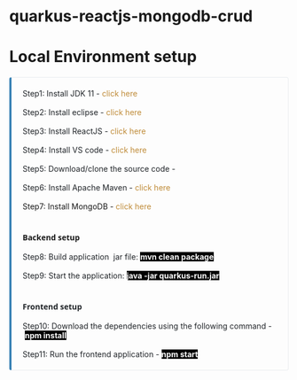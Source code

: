 # quarkus-reactjs-mongodb-crud

# Local Environment setup

<div class="github" style="border-color: rgb(233, 236, 239) rgb(233, 236, 239) rgb(233, 236, 239) rgb(58, 131, 181); border-image: initial; border-radius: 0.25rem; border-style: solid; border-width: 1px 1px 1px 0.25rem; box-sizing: border-box; margin-bottom: 1.25rem; margin-top: 1.25rem; overflow-wrap: break-word; padding: 1.25rem;"><p style="background-color: transparent; box-sizing: border-box; color: #212529; margin: 0px;"><span style="font-family: inherit;">Step1: Install JDK 11 -&nbsp;<a href="https://www.oracle.com/java/technologies/downloads/" style="background: transparent; color: #bf8b38; text-decoration-line: none;">click here</a></span></p><p style="background-color: transparent; box-sizing: border-box; color: #212529; margin: 0px;"><span style="font-family: inherit;"><br></span></p><p style="background-color: transparent; box-sizing: border-box; color: #212529; margin: 0px;"><span style="font-family: inherit;">Step2: Install eclipse -&nbsp;<a href="https://www.eclipse.org/downloads/" style="background: transparent; color: #bf8b38; text-decoration-line: none;">click here</a></span></p><p style="background-color: transparent; box-sizing: border-box; color: #212529; margin: 0px;"><span style="font-family: inherit;"><br></span></p><p style="background-color: transparent; box-sizing: border-box; color: #212529; margin: 0px;"><span style="font-family: inherit;">Step3: Install ReactJS -&nbsp;<a href="https://www.pragimtech.com/blog/reactjs/install-reactjs/" style="background: transparent; color: #bf8b38; text-decoration-line: none;">click here</a></span></p><p style="background-color: transparent; box-sizing: border-box; color: #212529; margin: 0px;"><span style="font-family: inherit;"><br></span></p><p style="background-color: transparent; box-sizing: border-box; color: #212529; margin: 0px;"><span style="font-family: inherit;">Step4: Install VS code -&nbsp;<a href="https://code.visualstudio.com/" style="background: transparent; color: #bf8b38; text-decoration-line: none;">click here</a></span></p><p style="background-color: transparent; box-sizing: border-box; color: #212529; margin: 0px;"><span style="font-family: inherit;"><br></span></p><p style="background-color: transparent; box-sizing: border-box; color: #212529; margin: 0px;"><span style="font-family: inherit;">Step5: Download/clone the source code -&nbsp;</span></p><p style="background-color: transparent; box-sizing: border-box; color: #212529; margin: 0px;"><span style="font-family: inherit;"><br></span></p><p style="background-color: transparent; box-sizing: border-box; margin: 0px;"><span style="color: #212529;"><span style="font-family: inherit;">Step6: Install Apache Maven -&nbsp;<a href="https://maven.apache.org/install.html" style="background: transparent; color: #bf8b38; text-decoration-line: none;">click here</a></span></span></p><p style="background-color: transparent; box-sizing: border-box; margin: 0px;"><span style="font-family: inherit;"><br></span></p><p style="background-color: transparent; box-sizing: border-box; margin: 0px;"><span style="font-family: inherit;">Step7: Install MongoDB -&nbsp;<a href="https://www.mongodb.com/try/download/community" style="background: transparent; color: #bf8b38; text-decoration-line: none;">click here</a></span></p><p style="background-color: transparent; box-sizing: border-box; font-family: system-ui, -apple-system, &quot;Segoe UI&quot;, Roboto, &quot;Helvetica Neue&quot;, Arial, &quot;Noto Sans&quot;, &quot;Liberation Sans&quot;, sans-serif, &quot;Apple Color Emoji&quot;, &quot;Segoe UI Emoji&quot;, &quot;Segoe UI Symbol&quot;, &quot;Noto Color Emoji&quot;; margin: 0px;"><br></p><p style="background-color: transparent; box-sizing: border-box; font-family: system-ui, -apple-system, &quot;Segoe UI&quot;, Roboto, &quot;Helvetica Neue&quot;, Arial, &quot;Noto Sans&quot;, &quot;Liberation Sans&quot;, sans-serif, &quot;Apple Color Emoji&quot;, &quot;Segoe UI Emoji&quot;, &quot;Segoe UI Symbol&quot;, &quot;Noto Color Emoji&quot;; margin: 0px;"><br></p><h4 style="background-color: transparent; box-sizing: border-box; font-family: system-ui, -apple-system, &quot;Segoe UI&quot;, Roboto, &quot;Helvetica Neue&quot;, Arial, &quot;Noto Sans&quot;, &quot;Liberation Sans&quot;, sans-serif, &quot;Apple Color Emoji&quot;, &quot;Segoe UI Emoji&quot;, &quot;Segoe UI Symbol&quot;, &quot;Noto Color Emoji&quot;; font-weight: 400; margin: 0px;"><b>Backend setup</b></h4><div style="background-color: transparent;"><b><br></b></div><p style="box-sizing: border-box; margin: 0px;"><span face="system-ui, -apple-system, Segoe UI, Roboto, Helvetica Neue, Arial, Noto Sans, Liberation Sans, sans-serif, Apple Color Emoji, Segoe UI Emoji, Segoe UI Symbol, Noto Color Emoji" style="font-family: inherit;"><span style="background-color: transparent; color: #212529;">Step8: Build application&nbsp; jar file:&nbsp;</span><b><span style="background-color: black; color: white;">mvn clean package</span></b></span></p><p style="background-color: transparent; box-sizing: border-box; color: #212529; margin: 0px;"><span style="font-family: inherit;"><br></span></p><p style="box-sizing: border-box; margin: 0px;"><span style="font-family: inherit;"><span face="system-ui, -apple-system, &quot;Segoe UI&quot;, Roboto, &quot;Helvetica Neue&quot;, Arial, &quot;Noto Sans&quot;, &quot;Liberation Sans&quot;, sans-serif, &quot;Apple Color Emoji&quot;, &quot;Segoe UI Emoji&quot;, &quot;Segoe UI Symbol&quot;, &quot;Noto Color Emoji&quot;" style="background-color: transparent;"><span style="color: #212529;">Step9:&nbsp;</span></span><span face="system-ui, -apple-system, Segoe UI, Roboto, Helvetica Neue, Arial, Noto Sans, Liberation Sans, sans-serif, Apple Color Emoji, Segoe UI Emoji, Segoe UI Symbol, Noto Color Emoji"><span style="background-color: transparent; color: #212529;">Start the application:&nbsp;</span><b><span style="background-color: black; color: white;">java -jar quarkus-run.jar</span></b></span></span></p><p style="background-color: transparent; box-sizing: border-box; font-family: system-ui, -apple-system, &quot;Segoe UI&quot;, Roboto, &quot;Helvetica Neue&quot;, Arial, &quot;Noto Sans&quot;, &quot;Liberation Sans&quot;, sans-serif, &quot;Apple Color Emoji&quot;, &quot;Segoe UI Emoji&quot;, &quot;Segoe UI Symbol&quot;, &quot;Noto Color Emoji&quot;; margin: 0px;"><b><span style="background-color: black; color: white;"><br></span></b></p><p style="background-color: transparent; box-sizing: border-box; color: #212529; font-family: system-ui, -apple-system, &quot;Segoe UI&quot;, Roboto, &quot;Helvetica Neue&quot;, Arial, &quot;Noto Sans&quot;, &quot;Liberation Sans&quot;, sans-serif, &quot;Apple Color Emoji&quot;, &quot;Segoe UI Emoji&quot;, &quot;Segoe UI Symbol&quot;, &quot;Noto Color Emoji&quot;; margin: 0px;"><br></p><h4 style="background-color: transparent; box-sizing: border-box; color: #212529; font-family: system-ui, -apple-system, &quot;Segoe UI&quot;, Roboto, &quot;Helvetica Neue&quot;, Arial, &quot;Noto Sans&quot;, &quot;Liberation Sans&quot;, sans-serif, &quot;Apple Color Emoji&quot;, &quot;Segoe UI Emoji&quot;, &quot;Segoe UI Symbol&quot;, &quot;Noto Color Emoji&quot;; font-weight: 400; margin: 0px;"><b>Frontend setup</b></h4><div style="background-color: transparent;"><b><br></b></div><p style="box-sizing: border-box; margin: 0px;"><span style="font-family: inherit;"><span face="system-ui, -apple-system, &quot;Segoe UI&quot;, Roboto, &quot;Helvetica Neue&quot;, Arial, &quot;Noto Sans&quot;, &quot;Liberation Sans&quot;, sans-serif, &quot;Apple Color Emoji&quot;, &quot;Segoe UI Emoji&quot;, &quot;Segoe UI Symbol&quot;, &quot;Noto Color Emoji&quot;" style="background-color: transparent; color: #212529;">Step10:&nbsp;</span><span face="system-ui, -apple-system, Segoe UI, Roboto, Helvetica Neue, Arial, Noto Sans, Liberation Sans, sans-serif, Apple Color Emoji, Segoe UI Emoji, Segoe UI Symbol, Noto Color Emoji"><span style="background-color: transparent; color: #212529;">Download the dependencies using the following command -&nbsp;</span><b><span style="background-color: black; color: white;">npm install</span></b></span></span></p><p style="background-color: transparent; box-sizing: border-box; margin: 0px;"><span face="system-ui, -apple-system, Segoe UI, Roboto, Helvetica Neue, Arial, Noto Sans, Liberation Sans, sans-serif, Apple Color Emoji, Segoe UI Emoji, Segoe UI Symbol, Noto Color Emoji" style="color: #212529; font-family: inherit;"><br></span></p><p style="box-sizing: border-box; margin: 0px;"><span face="system-ui, -apple-system, Segoe UI, Roboto, Helvetica Neue, Arial, Noto Sans, Liberation Sans, sans-serif, Apple Color Emoji, Segoe UI Emoji, Segoe UI Symbol, Noto Color Emoji" style="font-family: inherit;"><span style="color: #212529;">Step11:&nbsp;Run the frontend application -&nbsp;</span><b style="background-color: black;"><span style="color: white;">npm start</span></b></span></p></div>
